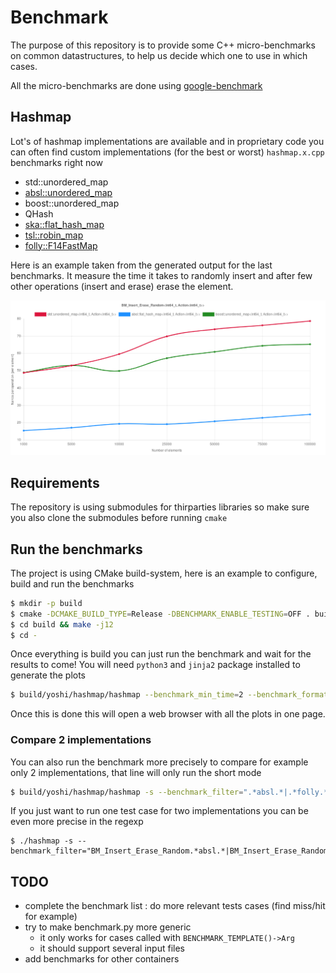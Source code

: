 # Benchmark

The purpose of this repository is to provide some C++ micro-benchmarks on common
datastructures, to help us decide which one to use in which cases.

All the micro-benchmarks are done using [google-benchmark](https://github.com/google/benchmark)

## Hashmap

Lot's of hashmap implementations are available and in proprietary code you
can often find custom implementations (for the best or worst) `hashmap.x.cpp`
benchmarks right now
- std::unordered_map
- [absl::unordered_map](https://abseil.io/)
- boost::unordered_map
- QHash
- [ska::flat_hash_map](https://github.com/skarupke/flat_hash_map)
- [tsl::robin_map](https://github.com/Tessil/robin-map)
- [folly::F14FastMap](https://github.com/facebook/folly/blob/master/folly/container/F14.md)

Here is an example taken from the generated output for the last benchmarks. It measure
the time it takes to randomly insert and after few other operations (insert and erase)
erase the element.

![example](https://github.com/banche/benchmark/blob/master/result_insert_erase_random.png "Random Insert/Erase performances")

## Requirements

The repository is using submodules for thirparties libraries so make sure
you also clone the submodules before running `cmake`

## Run the benchmarks

The project is using CMake build-system, here is an example to configure, build and run the benchmarks
```bash
$ mkdir -p build
$ cmake -DCMAKE_BUILD_TYPE=Release -DBENCHMARK_ENABLE_TESTING=OFF . build
$ cd build && make -j12
$ cd -
```

Once everything is build you can just run the benchmark and wait for the results to come! You will need `python3` and `jinja2` package installed to generate the plots

```bash
$ build/yoshi/hashmap/hashmap --benchmark_min_time=2 --benchmark_format=json | python3 benchmark.py
```
Once this is done this will open a web browser with all the plots in one page.

### Compare 2 implementations
You can also run the benchmark more precisely to compare for example only 2 implementations, that line will only run the short mode
```bash
$ build/yoshi/hashmap/hashmap -s --benchmark_filter=".*absl.*|.*folly.*"
```

If you just want to run one test case for two implementations you can be even more precise in the regexp
```
$ ./hashmap -s --benchmark_filter="BM_Insert_Erase_Random.*absl.*|BM_Insert_Erase_Random.*folly.*"
```

## TODO

- complete the benchmark list : do more relevant tests cases (find miss/hit for example)
- try to make benchmark.py more generic
    - it only works for cases called with `BENCHMARK_TEMPLATE()->Arg`
    - it should support several input files
- add benchmarks for other containers
